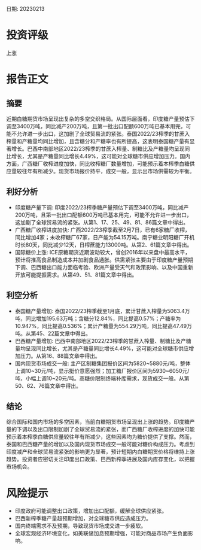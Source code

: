 
日期: 20230213

# 投资评级

上涨

# 报告正文

## 摘要

近期白糖期货市场呈现出复杂的多空交织格局。从国际层面看，印度糖产量预估下调至3400万吨，同比减产200万吨，且第一批出口配额600万吨已基本用完，可能不允许进一步出口，这加剧了全球贸易流的紧张。泰国2022/23榨季的甘蔗入榨量和产糖量均同比增加，且含糖分和产糖率也有所提高，这表明泰国糖产量有显著增长。巴西中南部地区2022/23榨季的甘蔗入榨量、制糖比及产糖量均呈现同比增长，尤其是产糖量同比增长4.49%，这可能对全球糖市供应增加压力。国内方面，广西糖厂收榨进度加快，同比收榨糖厂数量增加，可能预示着本榨季白糖供应量较往年有所减少。现货市场报价持平，成交一般，显示出市场供需较为平衡。

## 利好分析

* 印度糖产量下调: 印度2022/23榨季糖产量预估下调至3400万吨，同比减产200万吨，且第一批出口配额600万吨已基本用完，可能不允许进一步出口，这加剧了全球贸易流的紧张。从第1、17、25、49、81、86篇文章中得出。
* 广西糖厂收榨进度加快: 广西2022/23榨季截至2月7日，已有6家糖厂收榨，同比增加4家；未收榨糖厂67家，日产能为54.15万吨。南宁糖业明阳糖厂开机时长80天，同比减少12天，日榨蔗能力13000吨。从第2、61篇文章中得出。
* 国际糖价上涨: ICE原糖期货近期波动较大，曾创2016年以来盘中最高水平，预计将推高食品制造成本并加剧食品通胀。供需紧张主要由于印度糖产量预期下调、巴西糖出口能力面临考验、欧洲产量受天气和政策影响、以及中国重新开放可能提振需求。从第49、51、81篇文章中得出。

## 利空分析

* 泰国糖产量增加: 泰国2022/23榨季截至1月底，累计甘蔗入榨量为5063.4万吨，同比增加195.63万吨；含糖分12.84%，同比提高0.57%；产糖率为10.947%，同比提高0.536%；累计产糖量为554.29万吨，同比提高47.49万吨。从第45、22篇文章中得出。
* 巴西糖产量增加: 巴西中南部地区2022/23榨季的甘蔗入榨量、制糖比及产糖量均呈现同比增长，尤其是产糖量同比增长4.49%，这可能对全球糖市供应增加压力。从第16、88篇文章中得出。
* 国内现货市场成交一般: 主产区制糖集团报价区间为5820~5880元/吨，整体上调10~30元/吨，显示挺价意愿强烈；加工糖厂报价区间为5930~6050元/吨，小幅上调10~20元/吨。高糖价限制终端补库需求，现货成交一般。从第50、62、76篇文章中得出。

## 结论

综合国际和国内市场的多空因素，当前白糖期货市场呈现出上涨的趋势。印度糖产量的下调以及出口限制加剧了全球贸易流的紧张，而广西糖厂收榨进度的加快可能预示着本榨季白糖供应量较往年有所减少，这些因素均为糖价提供了支撑。然而，泰国和巴西糖产量的增加以及国内现货市场成交一般可能对糖价构成压力。考虑到印度减产和全球贸易流紧张的影响更为显著，预计短期内白糖期货价格将维持上涨趋势。投资者应密切关注印度出口政策、巴西新榨季进展及国内库存变化，以把握市场机会。

# 风险提示

* 印度政府可能调整出口政策，增加出口配额，缓解全球供应紧张。
* 巴西新榨季糖产量超预期增加，对全球糖市供应造成压力。
* 国内终端需求不及预期，导致现货市场成交进一步疲软。
* 全球宏观经济环境变化，如美联储加息预期增强，可能对商品市场产生负面影响。

